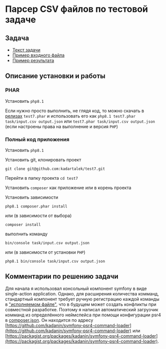 # Парсер CSV файлов по тестовой задаче

## Задача

* [Текст задачи](task/readme.txt)
* [Пример входного файла](task/input.csv)
* [Пример результата](task/output.json)

## Описание установки и работы

### PHAR

Установить `php8.1`

Если нужно просто выполнить, не глядя код, то можно скачать в [релизах](https://github.com/kadartalek/test7/releases) `test7.phar` и использовать его как `php8.1 test7.phar task/input.csv output.json` или `test7.phar task/input.csv output.json` (если настроены права на выполнение и версия `PHP`)

### Полный код приложения

Установить `php8.1`

Установить git, клонировать проект

`git clone git@github.com:kadartalek/test7.git`

Перейти в папку проекта `cd test7`

Установить `composer` как приложение или в корень проекта

Установить зависимости

`php8.1 composer.phar install`

или (в зависимости от выбора)

`composer install`

выполнить команду

`bin/console task/input.csv output.json`

или (в зависимости от установки `PHP`)

`php8.1 bin/console task/input.csv output.json`

## Комментарии по решению задачи

Для начала я использовал консольный компонент symfony в виде single-action application. Однако, для расширения количества комманд, стандартный компонент требует ручную регистрацию каждой команды в ["исполняемом файле"](bin/console), что в будущем может создать конфликты при совместной разработке. Поэтому я написал автоматический загрузчик комманд из определённого неймспейса при помощи конфигурации psr4 в [composer.json](composer.json). Он находится по адресу [https://github.com/kadanin/symfony-psr4-command-loader](https://github.com/kadanin/symfony-psr4-command-loader) или [https://packagist.org/packages/kadanin/symfony-psr4-command-loader](https://packagist.org/packages/kadanin/symfony-psr4-command-loader).
